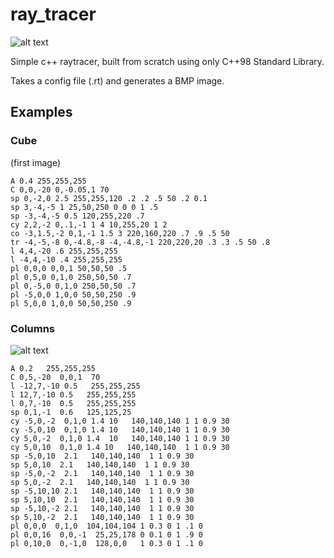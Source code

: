 # ray_tracer

![alt text](https://github.com/jpceia/ray_tracer/blob/master/examples/cube.bmp?raw=true)

Simple c++ raytracer, built from scratch using only C++98 Standard Library.

Takes a config file (.rt) and generates a BMP image.

## Examples

### Cube
(first image)
```
A 0.4 255,255,255
C 0,0,-20 0,-0.05,1 70
sp 0,-2,0 2.5 255,255,120 .2 .2 .5 50 .2 0.1
sp 3,-4,-5 1 25,50,250 0 0 0 1 .5
sp -3,-4,-5 0.5 120,255,220 .7
cy 2,2,-2 0,.1,-1 1 4 10,255,20 1 2
co -3,1.5,-2 0,1,-1 1.5 3 220,160,220 .7 .9 .5 50
tr -4,-5,-8 0,-4.8,-8 -4,-4.8,-1 220,220,20 .3 .3 .5 50 .8
l 4,4,-20 .6 255,255,255
l -4,4,-10 .4 255,255,255
pl 0,0,0 0,0,1 50,50,50 .5
pl 0,5,0 0,1,0 250,50,50 .7
pl 0,-5,0 0,1,0 250,50,50 .7
pl -5,0,0 1,0,0 50,50,250 .9
pl 5,0,0 1,0,0 50,50,250 .9
```

### Columns
![alt text](https://github.com/jpceia/ray_tracer/blob/master/examples/columns.bmp?raw=true)
```
A 0.2   255,255,255
C 0,5,-20  0,0,1  70
l -12,7,-10 0.5   255,255,255
l 12,7,-10 0.5   255,255,255
l 0,7,-10  0.5   255,255,255
sp 0,1,-1  0.6   125,125,25
cy -5,0,-2  0,1,0 1.4 10   140,140,140 1 1 0.9 30
cy -5,0,10  0,1,0 1.4 10   140,140,140 1 1 0.9 30
cy 5,0,-2  0,1,0 1.4  10   140,140,140 1 1 0.9 30
cy 5,0,10  0,1,0 1.4 10   140,140,140  1 1 0.9 30
sp -5,0,10  2.1   140,140,140  1 1 0.9 30
sp 5,0,10  2.1   140,140,140  1 1 0.9 30
sp -5,0,-2  2.1   140,140,140  1 1 0.9 30
sp 5,0,-2  2.1   140,140,140  1 1 0.9 30
sp -5,10,10 2.1   140,140,140  1 1 0.9 30
sp 5,10,10  2.1   140,140,140  1 1 0.9 30
sp -5,10,-2 2.1   140,140,140  1 1 0.9 30
sp 5,10,-2  2.1   140,140,140  1 1 0.9 30
pl 0,0,0  0,1,0  104,104,104 1 0.3 0 1 .1 0
pl 0,0,16  0,0,-1  25,25,178 0 0.1 0 1 .9 0
pl 0,10,0  0,-1,0  128,0,0   1 0.3 0 1 .1 0
```
